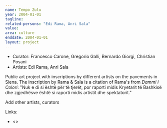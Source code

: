 ```yaml
---
name: Tempo Zulu
year: 2004-01-01
tagline:
related-persons: "Edi Rama, Anri Sala"
value:
area: culture
enddate: 2004-01-01
layout: project
---
```

* Curator: Francesco Carone, Gregorio Galli, Bernardo Giorgi, Christian Posani
* Artists: Edi Rama, Anri Sala

Public art project with inscriptions by different artists on the pavements in Siena. The inscription by Rama & Sala is a citation of Rama's from *Dammi i Colori*: "Nuk e di si është për të tjerët, por raporti midis Kryetarit të Bashkisë dhe zgjedhësve është si raporti midis artistit dhe spektatorit."

Add other artists, curators

Links:
* <>
